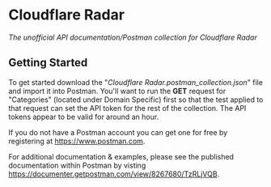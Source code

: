 # Cloudflare Radar

*The unofficial API documentation/Postman collection for Cloudflare Radar*

## Getting Started

To get started download the "*Cloudflare Radar.postman_collection.json*" file and import it into Postman. You'll want to run the __GET__ request for "Categories" (located under Domain Specific) first so that the test applied to that request can set the API token for the rest of the collection. The API tokens appear to be valid for around an hour.

If you do not have a Postman account you can get one for free by registering at https://www.postman.com.

For additional documentation & examples, please see the published documentation within Postman by visting https://documenter.getpostman.com/view/8267680/TzRLjVQB.